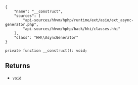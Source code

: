 ``` yamlmeta
{
    "name": "__construct",
    "sources": [
        "api-sources/hhvm/hphp/runtime/ext/asio/ext_async-generator.php",
        "api-sources/hhvm/hphp/hack/hhi/classes.hhi"
    ],
    "class": "HH\\AsyncGenerator"
}
```




``` Hack
private function __construct(): void;
```




## Returns




+ ` void `
<!-- HHAPIDOC -->
